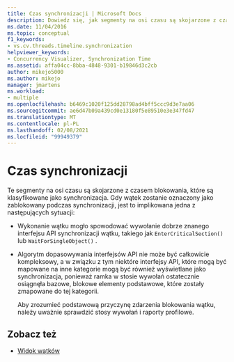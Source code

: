 ```yaml
---
title: Czas synchronizacji | Microsoft Docs
description: Dowiedz się, jak segmenty na osi czasu są skojarzone z czasem blokowania, które są klasyfikowane jako synchronizacja.
ms.date: 11/04/2016
ms.topic: conceptual
f1_keywords:
- vs.cv.threads.timeline.synchronization
helpviewer_keywords:
- Concurrency Visualizer, Synchronization Time
ms.assetid: affa04cc-8bba-4848-9301-b19846d3c2cb
author: mikejo5000
ms.author: mikejo
manager: jmartens
ms.workload:
- multiple
ms.openlocfilehash: b6469c1020f125dd28798ad4bff5ccc9d3e7aa06
ms.sourcegitcommit: ae6d47b09a439cd0e13180f5e89510e3e347fd47
ms.translationtype: MT
ms.contentlocale: pl-PL
ms.lasthandoff: 02/08/2021
ms.locfileid: "99949379"
---
```

# <a name="synchronization-time"></a>Czas synchronizacji
Te segmenty na osi czasu są skojarzone z czasem blokowania, które są klasyfikowane jako synchronizacja. Gdy wątek zostanie oznaczony jako zablokowany podczas synchronizacji, jest to implikowana jedna z następujących sytuacji:

- Wykonanie wątku mogło spowodować wywołanie dobrze znanego interfejsu API synchronizacji wątku, takiego jak `EnterCriticalSection()` lub `WaitForSingleObject()` .

- Algorytm dopasowywania interfejsów API nie może być całkowicie kompleksowy, a w związku z tym niektóre interfejsy API, które mogą być mapowane na inne kategorie mogą być również wyświetlane jako synchronizacja, ponieważ ramka w stosie wywołań ostatecznie osiągnęła bazowe, blokowe elementy podstawowe, które zostały zmapowane do tej kategorii.

  Aby zrozumieć podstawową przyczynę zdarzenia blokowania wątku, należy uważnie sprawdzić stosy wywołań i raporty profilowe.

## <a name="see-also"></a>Zobacz też
- [Widok wątków](../profiling/threads-view-parallel-performance.md)